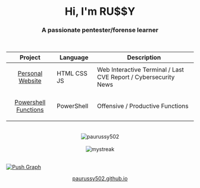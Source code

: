 <h1 align="center">Hi, I'm RU$$Y</h1>
<h3 align="center">A passionate pentester/forense learner</h3>
<br>
<div align="center">

| Project | Language | Description |
|---------|----------|-------------|
| <p align="center"><a href="https://paurussy502.github.io/">Personal Website</a></p> | HTML CSS JS | Web Interactive Terminal / Last CVE Report / Cybersecurity News |
| <p align="center"><a href="https://github.com/PauRussy502/PowerShell-Functions.git">Powershell Functions</a></p> | PowerShell | Offensive / Productive Functions |
</div><br>

<div align="center">
<div align="center" style="border-radius:10px;"><img align="center" onclick="" href="" src="https://github-readme-stats.vercel.app/api/top-langs?username=paurussy502&show_icons=true&theme=tokyonight&hide_border=true&locale=en&layout=compact" alt="paurussy502"></div><br>
<img src="https://github-readme-streak-stats.herokuapp.com/?user=paurussy502&theme=tokyonight" alt="mystreak"/> </div><br>


[![Push Graph](https://github-readme-activity-graph.vercel.app/graph?username=paurussy502&theme=react-dark&hide_border=true)](#)

<p align="center"><a href="https://paurussy502.github.io">paurussy502.github.io</a></p>

